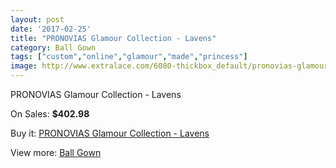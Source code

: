 ```yaml
---
layout: post
date: '2017-02-25'
title: "PRONOVIAS Glamour Collection - Lavens"
category: Ball Gown
tags: ["custom","online","glamour","made","princess"]
image: http://www.extralace.com/6080-thickbox_default/pronovias-glamour-collection-lavens.jpg
---
```

PRONOVIAS Glamour Collection - Lavens

On Sales: **$402.98**
<a href="https://www.extralace.com/ball-gown/2891-pronovias-glamour-collection-lavens.html"><amp-img layout="responsive" width="600" height="600" src="//www.extralace.com/6080-thickbox_default/pronovias-glamour-collection-lavens.jpg" alt="PRONOVIAS Glamour Collection - Lavens 0" /></a>

Buy it: [PRONOVIAS Glamour Collection - Lavens](https://www.extralace.com/ball-gown/2891-pronovias-glamour-collection-lavens.html "PRONOVIAS Glamour Collection - Lavens")

View more: [Ball Gown](https://www.extralace.com/3-ball-gown "Ball Gown")